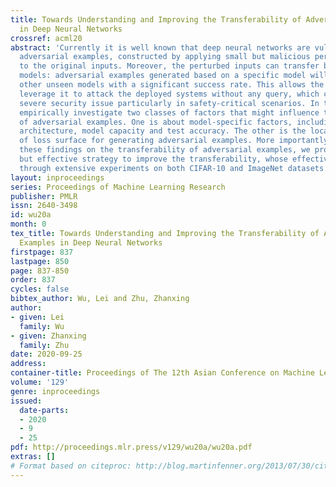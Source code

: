 ```yaml
---
title: Towards Understanding and Improving the Transferability of Adversarial Examples
  in Deep Neural Networks
crossref: acml20
abstract: 'Currently it is well known that deep neural networks are vulnerable to
  adversarial examples, constructed by applying small but malicious perturbations
  to the original inputs. Moreover, the perturbed inputs can transfer between different
  models: adversarial examples generated based on a specific model will often fool
  other unseen models with a significant success rate. This allows the adversary to
  leverage it to attack the deployed systems without any query, which could raise
  severe security issue particularly in safety-critical scenarios. In this work, we
  empirically investigate two classes of factors that might influence the transferability
  of adversarial examples. One is about model-specific factors, including network
  architecture, model capacity and test accuracy. The other is the local smoothness
  of loss surface for generating adversarial examples. More importantly, relying on
  these findings on the transferability of adversarial examples, we propose a simple
  but effective strategy to improve the transferability, whose effectiveness is confirmed
  through extensive experiments on both CIFAR-10 and ImageNet datasets.'
layout: inproceedings
series: Proceedings of Machine Learning Research
publisher: PMLR
issn: 2640-3498
id: wu20a
month: 0
tex_title: Towards Understanding and Improving the Transferability of Adversarial
  Examples in Deep Neural Networks
firstpage: 837
lastpage: 850
page: 837-850
order: 837
cycles: false
bibtex_author: Wu, Lei and Zhu, Zhanxing
author:
- given: Lei
  family: Wu
- given: Zhanxing
  family: Zhu
date: 2020-09-25
address: 
container-title: Proceedings of The 12th Asian Conference on Machine Learning
volume: '129'
genre: inproceedings
issued:
  date-parts:
  - 2020
  - 9
  - 25
pdf: http://proceedings.mlr.press/v129/wu20a/wu20a.pdf
extras: []
# Format based on citeproc: http://blog.martinfenner.org/2013/07/30/citeproc-yaml-for-bibliographies/
---
```

